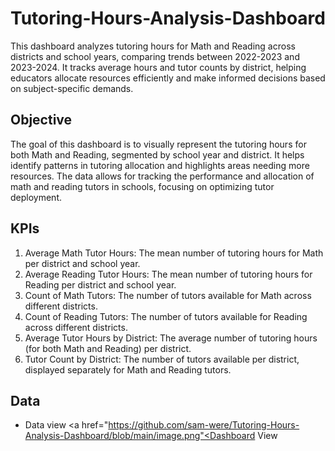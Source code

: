 # Tutoring-Hours-Analysis-Dashboard
This dashboard analyzes tutoring hours for Math and Reading across districts and school years, comparing trends between 2022-2023 and 2023-2024. It tracks average hours and tutor counts by district, helping educators allocate resources efficiently and make informed decisions based on subject-specific demands.

## Objective
The goal of this dashboard is to visually represent the tutoring hours for both Math and Reading, segmented by school year and district. It helps identify patterns in tutoring allocation and highlights areas needing more resources. The data allows for tracking the performance and allocation of math and reading tutors in schools, focusing on optimizing tutor deployment.

## KPIs
1. Average Math Tutor Hours: The mean number of tutoring hours for Math per district and school year.
2.  Average Reading Tutor Hours: The mean number of tutoring hours for Reading per district and school year.
3. Count of Math Tutors: The number of tutors available for Math across different districts.
4. Count of Reading Tutors: The number of tutors available for Reading across different districts.
5. Average Tutor Hours by District: The average number of tutoring hours (for both Math and Reading) per district.
6. Tutor Count by District: The number of tutors available per district, displayed separately for Math and Reading tutors.


## Data 
- Data view <a href="https://github.com/sam-were/Tutoring-Hours-Analysis-Dashboard/blob/main/image.png"<Dashboard View </a> 
